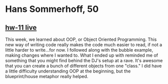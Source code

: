 # Hans Sommerhoff, 50

## [hw-11 live](https://hansolo43.github.io/120-work/hw-11/)

This week, we learned about OOP, or Object Oriented Programming. This new way of writing code really makes the code much easier to read, if not a little harder to write...for now. I followed along with the bubble example, making changes where I wanted to. What I ended up with reminded me of something that you might find behind the DJ's setup at a rave. It's awesome that you can create a bunch of different objects from one "class." I did have a little difficulty understanding OOP at the beginning, but the blueprint/house metaphor really helped.
